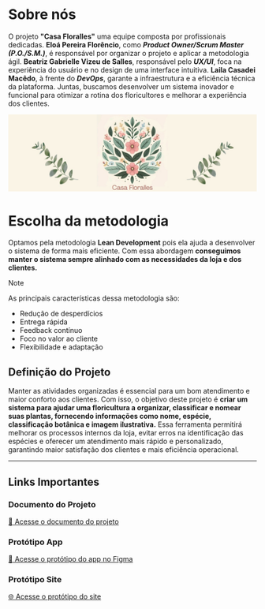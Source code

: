 # Sobre nós
O projeto **"Casa Floralles"** uma equipe composta por profissionais dedicadas. **Eloá Pereira Florêncio**, como ***Product Owner/Scrum Master (P.O./S.M.)***, é responsável por organizar o projeto e aplicar a metodologia ágil. **Beatriz Gabrielle Vizeu de Salles**, responsável pelo ***UX/UI***, foca na experiência do usuário e no design de uma interface intuitiva. **Laila Casadei Macêdo**, à frente do ***DevOps***, garante a infraestrutura e a eficiência técnica da plataforma. Juntas, buscamos desenvolver um sistema inovador e funcional para otimizar a rotina dos floricultores e melhorar a experiência dos clientes.

<p align="center"> 
  <img src="./bannerfloralles.png" style="width:1000px; height:auto;">
</p>

# Escolha da metodologia

Optamos pela metodologia **Lean Development** pois ela ajuda a desenvolver o sistema de forma mais eficiente. Com essa abordagem **conseguimos manter o sistema sempre alinhado com as necessidades da loja e dos clientes.**

> [!NOTE]
> As principais características dessa metodologia são:
> - Redução de desperdícios
> - Entrega rápida
> - Feedback contínuo
> - Foco no valor ao cliente
> - Flexibilidade e adaptação

## Definição do Projeto

Manter as atividades organizadas é essencial para um bom atendimento e maior conforto aos clientes. Com isso, o objetivo deste projeto é **criar um sistema para ajudar uma floricultura a organizar, classificar e nomear suas plantas, fornecendo informações como nome, espécie, classificação botânica e imagem ilustrativa.** Essa ferramenta permitirá melhorar os processos internos da loja, evitar erros na identificação das espécies e oferecer um atendimento mais rápido e personalizado, garantindo maior satisfação dos clientes e mais eficiência operacional.

---

## Links Importantes

### Documento do Projeto
[📄 Acesse o documento do projeto](./docs/TCC.docx)

### Protótipo App
[📱 Acesse o protótipo do app no Figma](https://www.figma.com/design/dW8D6QI2PlLLgf9FM9uDWR/Test--Copy-?node-id=0-1&t=RDrehTt3Zuusj4W7-1)

### Protótipo Site
[🌐 Acesse o protótipo do site](./front/casafloralles.html)